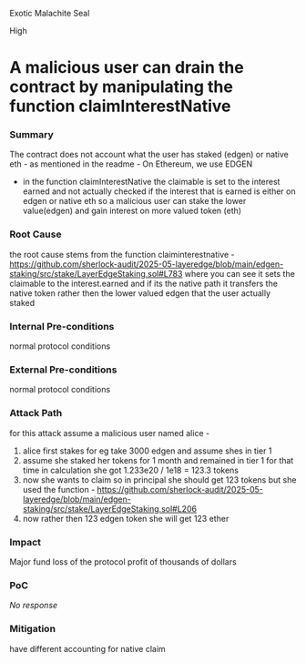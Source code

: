 Exotic Malachite Seal

High

# A malicious user can drain the contract by manipulating the function claimInterestNative

### Summary

The contract does not account what the user has staked (edgen) or native eth - as mentioned in the readme - On Ethereum, we use EDGEN
- in the function claimInterestNative the claimable is set to the interest earned and not actually checked if the interest that is earned is either on edgen or native eth so a malicious user can stake the lower value(edgen) and gain interest on more valued token (eth)


### Root Cause

the root cause stems from the function claiminterestnative - https://github.com/sherlock-audit/2025-05-layeredge/blob/main/edgen-staking/src/stake/LayerEdgeStaking.sol#L783
where you can see it sets the claimable to the interest.earned and if its the native path it transfers the native token rather then the lower valued edgen that the user actually staked

### Internal Pre-conditions

normal protocol conditions

### External Pre-conditions

normal protocol conditions

### Attack Path

for this attack assume a malicious user named alice - 
1) alice first stakes for eg take 3000 edgen and assume shes in tier 1 
2) assume she staked her tokens for 1 month and remained in tier 1 for that time in calculation she got 1.233e20 / 1e18 = 123.3 tokens
3) now she wants to claim so in principal she should get 123 tokens but she used the function - https://github.com/sherlock-audit/2025-05-layeredge/blob/main/edgen-staking/src/stake/LayerEdgeStaking.sol#L206
4) now rather then 123 edgen token she will get 123 ether

### Impact

Major fund loss of the protocol profit of thousands of dollars 

### PoC

_No response_

### Mitigation

have different accounting for native claim